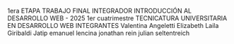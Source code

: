 1era ETAPA TRABAJO FINAL INTEGRADOR
INTRODUCCIÓN AL DESARROLLO WEB - 2025 1er cuatrimestre
TECNICATURA UNIVERSITARIA EN DESARROLLO WEB
INTEGRANTES 
Valentina Angeletti
Elizabeth Laila Giribaldi Jatip
emanuel lencina
jonathan rein
julian seltentreich
